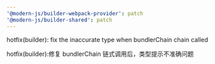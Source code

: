 ```yaml
---
'@modern-js/builder-webpack-provider': patch
'@modern-js/builder-shared': patch
---
```


hotfix(builder): fix the inaccurate type  when bundlerChain chain called

hotfix(builder):修复 bundlerChain 链式调用后，类型提示不准确问题
